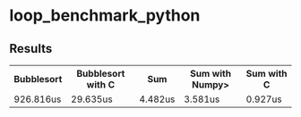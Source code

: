# loop_benchmark_python

## Results

<table>
    <tr>
        <th>Bubblesort</th>
        <th>Bubblesort with C</th>
        <th>Sum</th>
        <th>Sum with Numpy></th>
        <th>Sum with C</th>
    </tr>
    <tr>
        <td>926.816us</td>
        <td>29.635us</td>
        <td>4.482us</td>
        <td>3.581us</td>
        <td>0.927us</td>
    </tr>
</table>

